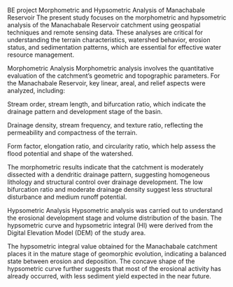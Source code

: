 BE project 
Morphometric and Hypsometric Analysis of Manachabale Reservoir
The present study focuses on the morphometric and hypsometric analysis of the Manachabale Reservoir catchment using geospatial techniques and remote sensing data. These analyses are critical for understanding the terrain characteristics, watershed behavior, erosion status, and sedimentation patterns, which are essential for effective water resource management.

Morphometric Analysis
Morphometric analysis involves the quantitative evaluation of the catchment’s geometric and topographic parameters. For the Manachabale Reservoir, key linear, areal, and relief aspects were analyzed, including:

Stream order, stream length, and bifurcation ratio, which indicate the drainage pattern and development stage of the basin.

Drainage density, stream frequency, and texture ratio, reflecting the permeability and compactness of the terrain.

Form factor, elongation ratio, and circularity ratio, which help assess the flood potential and shape of the watershed.

The morphometric results indicate that the catchment is moderately dissected with a dendritic drainage pattern, suggesting homogeneous lithology and structural control over drainage development. The low bifurcation ratio and moderate drainage density suggest less structural disturbance and medium runoff potential.

Hypsometric Analysis
Hypsometric analysis was carried out to understand the erosional development stage and volume distribution of the basin. The hypsometric curve and hypsometric integral (HI) were derived from the Digital Elevation Model (DEM) of the study area.

The hypsometric integral value obtained for the Manachabale catchment places it in the mature stage of geomorphic evolution, indicating a balanced state between erosion and deposition. The concave shape of the hypsometric curve further suggests that most of the erosional activity has already occurred, with less sediment yield expected in the near future.
